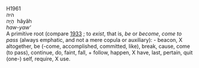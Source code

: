 H1961  
היה  
הָיָה ‎ hâyâh  
*haw-yaw‘*  
A primitive root (compare [1933](h1933) ; to *exist*, that is, *be* or
*become*, *come* *to* *pass* (always emphatic, and not a mere copula or
auxiliary): - beacon, X altogether, be (-come, accomplished, committed,
like), break, cause, come (to pass), continue, do, faint, fall, +
follow, happen, X have, last, pertain, quit (one-) self, require, X
use.  
